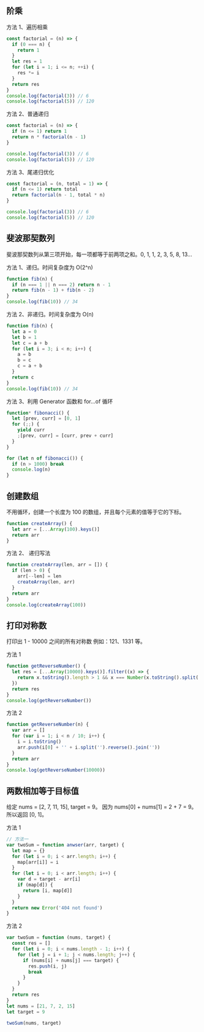 ## 阶乘

方法 1、遍历相乘

```js
const factorial = (n) => {
  if (0 === n) {
    return 1
  }
  let res = 1
  for (let i = 1; i <= n; ++i) {
    res *= i
  }
  return res
}
console.log(factorial(3)) // 6
console.log(factorial(5)) // 120
```

方法 2、普通递归

```js
const factorial = (n) => {
  if (n <= 1) return 1
  return n * factorial(n - 1)
}

console.log(factorial(3)) // 6
console.log(factorial(5)) // 120
```

方法 3、尾递归优化

```js
const factorial = (n, total = 1) => {
  if (n <= 1) return total
  return factorial(n - 1, total * n)
}

console.log(factorial(3)) // 6
console.log(factorial(5)) // 120
```

## 斐波那契数列

斐波那契数列从第三项开始，每一项都等于前两项之和。0, 1, 1, 2, 3, 5, 8, 13...

方法 1、递归。时间复杂度为 O(2^n)

```js
function fib(n) {
  if (n === 1 || n === 2) return n - 1
  return fib(n - 1) + fib(n - 2)
}
console.log(fib(10)) // 34
```

方法 2、非递归。时间复杂度为 O(n)

```js
function fib(n) {
  let a = 0
  let b = 1
  let c = a + b
  for (let i = 3; i < n; i++) {
    a = b
    b = c
    c = a + b
  }
  return c
}
console.log(fib(10)) // 34
```

方法 3、利用 Generator 函数和 for...of 循环

```js
function* fibonacci() {
  let [prev, curr] = [0, 1]
  for (;;) {
    yield curr
    ;[prev, curr] = [curr, prev + curr]
  }
}

for (let n of fibonacci()) {
  if (n > 1000) break
  console.log(n)
}
```

## 创建数组

不用循环，创建一个长度为 100 的数组，并且每个元素的值等于它的下标。

```js 方法1、ES6 数组key()方法
function createArray() {
  let arr = [...Array(100).keys()]
  return arr
}
```

方法 2、 递归写法

```js
function createArray(len, arr = []) {
  if (len > 0) {
    arr[--len] = len
    createArray(len, arr)
  }
  return arr
}
console.log(createArray(100))
```

## 打印对称数

打印出 1 - 10000 之间的所有对称数 例如：121、1331 等。

方法 1

```js
function getReverseNumber() {
  let res = [...Array(10000).keys()].filter((x) => {
    return x.toString().length > 1 && x === Number(x.toString().split('').reverse().join(''))
  })
  return res
}
console.log(getReverseNumber())
```

方法 2

```js
function getReverseNumber(n) {
  var arr = []
  for (var i = 1; i < n / 10; i++) {
    i = i.toString()
    arr.push(i[0] + '' + i.split('').reverse().join(''))
  }
  return arr
}
console.log(getReverseNumber(10000))
```

## 两数相加等于目标值

给定 nums = [2, 7, 11, 15], target = 9。 因为 nums[0] + nums[1] = 2 + 7 = 9。 所以返回 [0, 1]。

方法 1

```js
// 方法一
var twoSum = function anwser(arr, target) {
  let map = {}
  for (let i = 0; i < arr.length; i++) {
    map[arr[i]] = i
  }
  for (let i = 0; i < arr.length; i++) {
    var d = target - arr[i]
    if (map[d]) {
      return [i, map[d]]
    }
  }
  return new Error('404 not found')
}
```

方法 2

```js
var twoSum = function (nums, target) {
  const res = []
  for (let i = 0; i < nums.length - 1; i++) {
    for (let j = i + 1; j < nums.length; j++) {
      if (nums[i] + nums[j] === target) {
        res.push(i, j)
        break
      }
    }
  }
  return res
}
let nums = [21, 7, 2, 15]
let target = 9

twoSum(nums, target)
```

